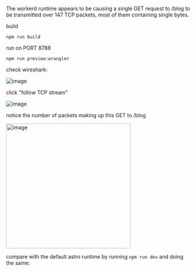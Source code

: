 The workerd runtime appears to be causing a single GET request to /blog to be transmitted over 147 TCP packets, most of them containing single bytes. 


build
```
npm run build
```

run on PORT 8788
```
npm run preview:wrangler
```

check wireshark:

![image](https://github.com/user-attachments/assets/02ab98ea-92d3-4432-8a3d-88fd64ad0ccc)

click "follow TCP stream"

![image](https://github.com/user-attachments/assets/33f291bb-2cda-4a2d-9685-d9aa36457914)

notice the number of packets making up this GET to /blog


<img width="339" alt="image" src="https://github.com/user-attachments/assets/25d9cc6e-90c7-4b50-956a-a7e5862dc495">

compare with the default astro runtime by running `npm run dev` and doing the same:

